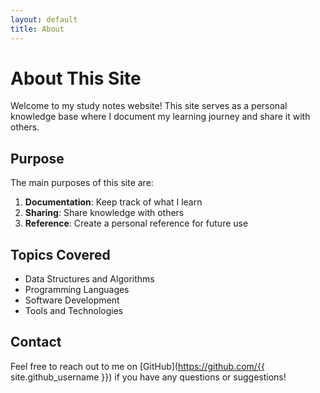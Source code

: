 ```yaml
---
layout: default
title: About
---
```


# About This Site

Welcome to my study notes website! This site serves as a personal knowledge base where I document my learning journey and share it with others.

## Purpose

The main purposes of this site are:

1. **Documentation**: Keep track of what I learn
2. **Sharing**: Share knowledge with others
3. **Reference**: Create a personal reference for future use

## Topics Covered

- Data Structures and Algorithms
- Programming Languages
- Software Development
- Tools and Technologies

## Contact

Feel free to reach out to me on [GitHub](https://github.com/{{ site.github_username }}) if you have any questions or suggestions! 